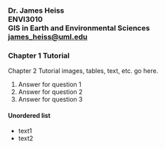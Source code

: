 ### Dr. James Heiss <br> ENVI3010 <br> GIS in Earth and Environmental Sciences <br> james_heiss@uml.edu
### Chapter 1 Tutorial
Chapter 2 Tutorial images, tables, text, etc. go here.
<br>
1. Answer for question 1
1. Answer for question 2
1. Answer for question 3
#### Unordered list
* text1
* text2